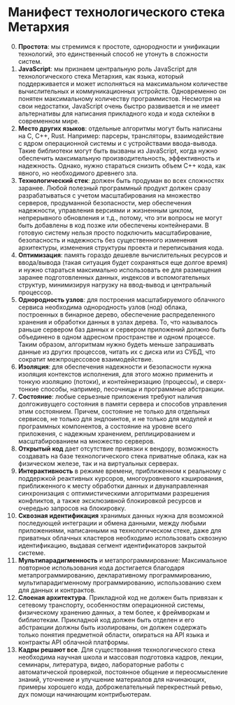 # Манифест технологического стека Метархия

0. **Простота**: мы стремимся к простоте, однородности и унификации технологий,
это единственный способ не утонуть в сложности систем.
1. **JavaScript**: мы признаем центральную роль JavaScript для технологического
стека Метархия, как языка, который поддерживается и может исполняться на
максимальном количестве вычислительных и коммуникационных устройств.
Одновременно он понятен максимальному количеству программистов. Несмотря на свои
недостатки, JavaScript очень быстро развивается и не имеет альтернативы для
написания прикладного кода и кода склейки в современном мире.
2. **Место других языков**: отдельные алгоритмы могут быть написаны на C, C++,
Rust. Например: парсеры, трансляторы, взаимодействие с ядром операционной системы
и с устройствами ввода-вывода. Такие библиотеки могут быть вызваны из JavaScript,
когда нужно обеспечить максимальную производительность, эффективность и
надежность. Однако, нужно стараться снизить объем C++ кода, как явного, но
необходимого древнего зла.
3. **Технологический стек**: должен быть продуман во всех сложностях заранее.
Любой полезный программный продукт должен сразу разрабатываться с учетом
масштабирования на множество серверов, продуманной безопасности, мер обеспечения
надежности, управления версиями и жизненным циклом, непрерывного обновления и
т.д., потому, что эти вопросы не могут быть добавлены в код позже или обеспечены
контейнерами. В готовую систему нельзя просто подключить масштабирование,
безопасность и надежность без существенного изменения архитектуры, изменения
структуры проекта и переписывания кода.
4. **Оптимизация**: память гораздо дешевле вычислительных ресурсов и ввода/вывода
(такая ситуация будет сохраняться еще долгое время) и нужно стараться максимально
использовать ее для размещения заранее подготовленных данных, индексов и
вспомогательных структур, минимизируя нагрузку на ввод-вывод и центральный
процессор.
5. **Однородность узлов**: для построения масштабируемого облачного сервиса
необходима однородность узлов (нод) облака, построенных в бинарное дерево,
обеспечение распределенного хранения и обработки данных в узлах дерева. То, что
называлось раньше сервером баз данных и сервером приложений должно быть
объединено в одном адресном пространстве и одном процессе. Таким образом,
алгоритмам нужно будеть меньше запрашивать данные из других процессов, читать
их с диска или из СУБД, что сократит межпроцессовое взаимодействие.
6. **Изоляция**: для обеспечения надежности и безопасности нужна изоляция
контекстов исполнения, для этого можно применить и тонкую изоляцию (потоки), и
контейнеризацию (процессы), и сверх-тонкие способы, например, песочницы и
программные абстракции.
7. **Состояние**: любые серьезные приложения требуют наличия долгоживущего
состояния в памяти сервера и способов управления этим состоянием. Причем,
состояние не только для отдельных сервисов, не только для эндпоинтов, и не
только для модулей и программных компонентов, а состояние на уровне всего
приложения, с надежным хранением, реплицированием и масштабированием на
множество серверов.
8. **Открытый код** дает отсутствие привязки к вендору, возможность создавать на
базе технологического стека приватные облака, как на физическом железе, так и на
виртуальных серверах.
9. **Интерактивность** в режиме времени, приближенном к реальному с поддержкой
реактивных курсоров, многоуровневого кэширования, приближенного к месту обработки
данных и двунаправленная синхронизация с оптимистическими алгоритмами разрешения
конфликтов, а также эксклюзивной блокировкой ресурсов и очередью запросов на
блокировку.
10. **Сквозная идентификация** хранимых данных нужна для возможной последующей
интеграции и обмена данными, между любыми приложениями, написанными на
технологическом стеке, даже для приватных облачных кластеров необходимо
использовать сквозную идентификацию, выдавая сегмент идентификаторов закрытой
системе.
11. **Мультипарадигменность** и метапрограммирование: Максимальное повторное
использования кода достигается благодаря метапрограммированию, декларативному
программированию, мультипарадигменному программированию, использованию схем для
данных и контрактов.
12. **Слоеная архитектура**. Прикладной код не должен быть привязан к сетевому
транспорту, особенностям операционной системы, физическому хранению данных, а тем
более, к фреймворкам и библиотекам. Прикладной код должен быть отделен и его
абстракции должны быть изолированы, он должен содержать только понятия предметной
области, опираться на API языка и контракты API облачной платформы.
13. **Кадры решают все**. Для существования технологического стека необходима
научная школа и массовая подготовка кадров, лекции, семинары, литература, видео,
лабораторные работы с автоматической проверкой, постоянное общение и
переосмысление знаний, уточнение и улучшение материалов для начинающих, примеры
хорошего кода, доброжелательный перекрестный ревью, дух помощи начинающим
контрибьютерам.

